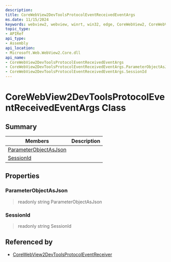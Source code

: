 ```yaml
---
description: 
title: CoreWebView2DevToolsProtocolEventReceivedEventArgs
ms.date: 11/15/2024
keywords: webview2, webview, winrt, win32, edge, CoreWebView2, CoreWebView2Controller, browser control, edge html, CoreWebView2DevToolsProtocolEventReceivedEventArgs
topic_type:
- APIRef
api_type:
- Assembly
api_location:
- Microsoft.Web.WebView2.Core.dll
api_name:
- CoreWebView2DevToolsProtocolEventReceivedEventArgs
- CoreWebView2DevToolsProtocolEventReceivedEventArgs.ParameterObjectAsJson
- CoreWebView2DevToolsProtocolEventReceivedEventArgs.SessionId
---
```


# CoreWebView2DevToolsProtocolEventReceivedEventArgs Class



## Summary

Members|Description
--|--
[ParameterObjectAsJson](#parameterobjectasjson) | 
[SessionId](#sessionid) | 

## Properties

### ParameterObjectAsJson

> readonly  string ParameterObjectAsJson

### SessionId

> readonly  string SessionId






## Referenced by

- [CoreWebView2DevToolsProtocolEventReceiver](corewebview2devtoolsprotocoleventreceiver.md)
